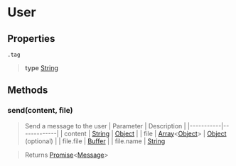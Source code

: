 # User

## Properties

`.tag`

> **type** [String](https://developer.mozilla.org/en-US/docs/Web/JavaScript/Reference/Global_Objects/String)

## Methods

### send(content, file)

> Send a message to the user
> | Parameter | Description |
> |-----------|-------------|
> | content | [String](https://developer.mozilla.org/en-US/docs/Web/JavaScript/Reference/Global_Objects/String) \| [Object](https://developer.mozilla.org/en-US/docs/Web/JavaScript/Reference/Global_Objects/Object) |
> | file | [Array](https://developer.mozilla.org/en-US/docs/Web/JavaScript/Reference/Global_Objects/Array)<[Object](https://developer.mozilla.org/en-US/docs/Web/JavaScript/Reference/Global_Objects/Object)> \| [Object](https://developer.mozilla.org/en-US/docs/Web/JavaScript/Reference/Global_Objects/Object) (optional) |
> | file.file | [Buffer](https://nodejs.org/api/buffer.html) |
> | file.name | [String](https://developer.mozilla.org/en-US/docs/Web/JavaScript/Reference/Global_Objects/String)

> Returns [Promise](https://developer.mozilla.org/en-US/docs/Web/JavaScript/Reference/Global_Objects/Promise)<[Message](https://abal.moe/Eris/docs/Message)>
